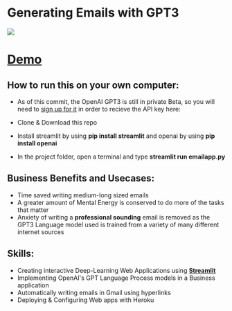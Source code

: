 # Generating Emails with GPT3

[![](https://img.youtube.com/vi/oJWBQKrF4uM/0.jpg)](https://www.youtube.com/watch?v=oJWBQKrF4uM)

# [Demo]( https://gpt3-email-generator.herokuapp.com/)


## How to run this on your own computer:
* As of this commit, the OpenAI GPT3 is still in private Beta, so you will need to [sign up for it](https://beta.openai.com/) in order to recieve the API key here:

* Clone & Download this repo
* Install streamlit by using **pip install streamlit** and openai by using **pip install openai**
* In the project folder, open a terminal and type **streamlit run emailapp.py**

## Business Benefits and Usecases:
* Time saved writing medium-long sized emails
* A greater amount of Mental Energy is conserved to do more of the tasks that matter
* Anxiety of writing a **professional sounding** email is removed as the GPT3 Language model used is trained from a variety of many different internet sources

## Skills:
* Creating interactive Deep-Learning Web Applications using [**Streamlit**](https://streamlit.io/)
* Implementing OpenAI's GPT Language Process models in a Business application
* Automatically writing emails in Gmail using hyperlinks
* Deploying & Configuring Web apps with Heroku
